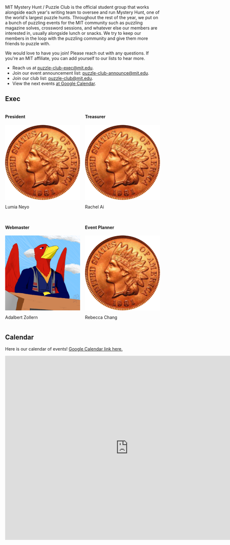<style>
.grid {
  display: grid;
  gap: 1rem;
  grid-template-columns: repeat(auto-fill, minmax(min(200px, 100%), 1fr));
}

.container {
  position: relative;
}

.container::after {
  content: "";
  display: block;
  padding-bottom: 100%;
}

.container img {
  height: 100%;
  object-fit: cover;
  position: absolute;
  width: 100%;
}
</style>

MIT Mystery Hunt / Puzzle Club is the official student group that works alongside each year's writing team to oversee and run Mystery Hunt, one of the world's largest puzzle hunts. Throughout the rest of the year, we put on a bunch of puzzling events for the MIT community such as puzzling magazine solves, crossword sessions, and whatever else our members are interested in, usually alongside lunch or snacks. We try to keep our members in the loop with the puzzling community and give them more friends to puzzle with.

We would love to have you join! Please reach out with any questions. If you're an MIT affiliate, you can add yourself to our lists to hear more.

- Reach us at [puzzle-club-exec@mit.edu](mailto:puzzle-club-exec@mit.edu).
- Join our event announcement list: [puzzle-club-announce@mit.edu](https://groups.mit.edu/webmoira/list/puzzle-club-announce).
- Join our club list: [puzzle-club@mit.edu](https://groups.mit.edu/webmoira/list/puzzle-club).
- View the next events [at Google Calendar](https://calendar.google.com/calendar/embed?src=24t8tlk4ep757h06p54lcde54g%40group.calendar.google.com&ctz=America%2FNew_York).

## Exec

<div class="grid">
<div class="exec">
<h4>President</h4>
<div class="container"><img src="images/frontcoin.png"></div>
<p>Lumia Neyo</p>
</div>
<div class="exec">
<h4>Treasurer</h4>
<div class="container"><img src="images/frontcoin.png"></div>
<p>Rachel Ai</p>
</div>
<div class="exec">
<h4>Webmaster</h4>
<div class="container"><img src="images/exec/adal.png"></div>
<p>Adalbert Zollern</p>
</div>
<div class="exec">
<h4>Event Planner</h4>
<div class="container"><img src="images/frontcoin.png"></div>
<p>Rebecca Chang</p>
</div>
</div>

## Calendar

Here is our calendar of events! [Google Calendar link here.](https://calendar.google.com/calendar/embed?src=24t8tlk4ep757h06p54lcde54g%40group.calendar.google.com&ctz=America%2FNew_York)

<iframe src="https://calendar.google.com/calendar/embed?src=24t8tlk4ep757h06p54lcde54g%40group.calendar.google.com&ctz=America%2FNew_York" style="border: 0" width="800" height="600" frameborder="0" scrolling="no"></iframe>
